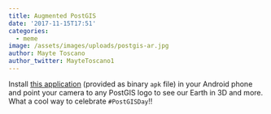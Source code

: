 ```yaml
---
title: Augmented PostGIS
date: '2017-11-15T17:51'
categories:
  - meme
image: /assets/images/uploads/postgis-ar.jpg
author: Mayte Toscano
author_twitter: MayteToscano1
---
```


Install [this application](https://github.com/geoinquietosvlc/postgisday.rocks/releases/download/postgis-ar/PostGIS.apk) (provided as binary `apk` file) in your Android phone and point your camera to any PostGIS logo to see our Earth in 3D and more. What a cool way to celebrate `#PostGISDay`!!

<!--
Alternatively, you can point your phone or browser to [this page](/postgis-ar/) and try to get the same PostGIS experience!.
-->
